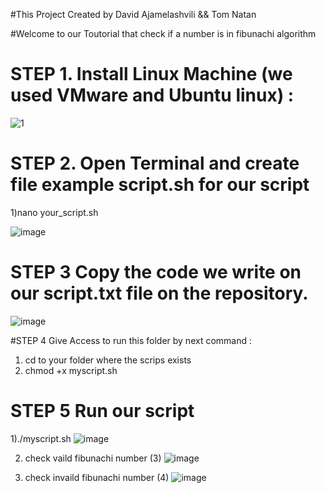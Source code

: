 #This Project Created by David Ajamelashvili && Tom Natan

#Welcome to our Toutorial that check if a number is in fibunachi algorithm

# STEP 1. Install Linux Machine (we used VMware and Ubuntu linux) : 

![1](https://github.com/davidght1/Linux/assets/109731662/6908d30c-8cf0-4d1d-aa03-3f34494624d3)


# STEP 2. Open Terminal and create file example script.sh for our script

1)nano your_script.sh

![image](https://github.com/davidght1/Linux/assets/109731662/d1130092-f268-43c3-9f23-46c51d5b9204)

# STEP 3 Copy the code we write on our script.txt file on the repository.

![image](https://github.com/davidght1/Linux/assets/109731662/399f0fdb-16dc-4947-8313-9b775e0b0232)

#STEP 4 Give Access to run this folder by next command : 
1) cd to your folder where the scrips exists
2) chmod +x myscript.sh

# STEP 5 Run our script

1)./myscript.sh
![image](https://github.com/davidght1/Linux/assets/109731662/30ffbc63-1507-4bb9-aac2-797498638cc8)

2) check vaild fibunachi number (3)
![image](https://github.com/davidght1/Linux/assets/109731662/15d1bfa8-c80d-4796-bd92-85a909428f29)

3) check invaild fibunachi number (4)
![image](https://github.com/davidght1/Linux/assets/109731662/e3f53066-e1aa-46cb-83d7-901b27caebe4)



